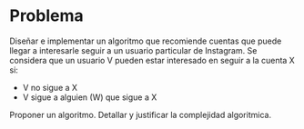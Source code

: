 # Problema

Diseñar e implementar un algoritmo que recomiende cuentas que puede llegar a interesarle seguir a un usuario particular de Instagram. Se considera que un usuario V pueden estar interesado en seguir a la cuenta X si:

- V no sigue a X
- V sigue a alguien (W) que sigue a X

Proponer un algoritmo. Detallar y justificar la complejidad algoritmica.
